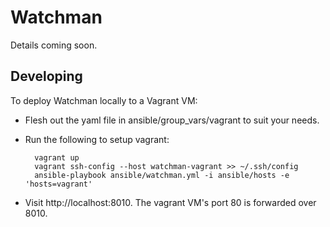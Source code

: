 # Watchman

Details coming soon.

## Developing

To deploy Watchman locally to a Vagrant VM:

- Flesh out the yaml file in ansible/group_vars/vagrant to suit your needs.
- Run the following to setup vagrant:

        vagrant up
        vagrant ssh-config --host watchman-vagrant >> ~/.ssh/config
        ansible-playbook ansible/watchman.yml -i ansible/hosts -e 'hosts=vagrant'

- Visit http://localhost:8010. The vagrant VM's port 80 is forwarded over 8010.
